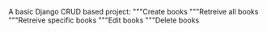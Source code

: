 A basic Django CRUD based project:
  """Create books
  """Retreive all books
  """Retreive specific books
  """Edit books
  """Delete books